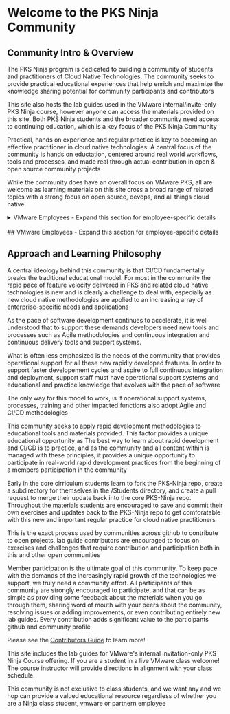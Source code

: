 # Welcome to the PKS Ninja Community

## Community Intro & Overview

The PKS Ninja program is dedicated to building a community of students and practitioners of Cloud Native Technologies. The community seeks to provide practical educational experiences that help enrich and maximize the knowledge sharing potential for community participants and contributors

This site also hosts the lab guides used in the VMware internal/invite-only PKS Ninja course, however anyone can access the materials provided on this site. Both PKS Ninja students and the broader community need access to continuing education, which is a key focus of the PKS Ninja Community

Practical, hands on experience and regular practice is key to becoming an effective practitioner in cloud native technologies. A central focus of the community is  hands on eductation, centered around real world workflows, tools and processes, and made real through actual contribution in open & open source community projects

While the community does have an overall focus on VMware PKS, all are welcome as learning materials on this site cross a broad range of related topics with a strong focus on open source, devops, and all things cloud native

<details><summary>VMware Employees - Expand this section for employee-specific details</summary>
<img src="Images/2018-10-21-16-56-33.png">>
</details>
<br/>
## VMware Employees - Expand this section for employee-specific details

## Approach and Learning Philosophy

A central ideology behind this community is that CI/CD fundamentally breaks the traditional educational model. For most in the community the rapid pace of feature velocity delivered in PKS and related cloud native technologies is new and is clearly a challenge to deal with, especially as new cloud native methodologies are applied to an increasing array of enterprise-specific needs and applications

As the pace of software development continues to accelerate, it is well understood that to support these demands developers need new tools and processes such as Agile methodologies and continuous integration and continuous delivery tools and support systems.

What is often less emphasized is the needs of the community that provides operational support for all these new rapidly developed features. In order to support faster developement cycles and aspire to full continuous integration and deployment, support staff must have operational support systems and educational and practice knowledge that evolves with the pace of software

The only way for this model to work, is if operational support systems, processes, training and other impacted functions also adopt Agile and CI/CD methodologies

This community seeks to apply rapid development methodologies to educational tools and materials provided. This factor provides a unique educational opportunity as The best way to learn about rapid development and CI/CD is to practice, and as the community and all content within is managed with these principles, it provides a unique opportunity to participate in real-world rapid development practices from the beginning of a members participation in the community

Early in the core cirriculum students learn to fork the PKS-Ninja repo, create a subdirectory for themselves in the /Students directory, and create a pull request to merge their update back into the core PKS-Ninja repo. Throughout the materials students are encouraged to save and commit their own exercises and updates back to the PKS-Ninja repo to get comforatable with this new and important regular practice for cloud native practitioners

This is the exact process used by communities across github to contribute to open projects, lab guide contributors are encouraged to focus on exercises and challenges that require contribution and participation both in this and other open communities

Member participation is the ultimate goal of this community. To keep pace with the demands of the increasingly rapid growth of the technologies we support, we truly need a community effort. All participants of this community are strongly encouraged to participate, and that can be as simple as providing some feedback about the materials when you go through them, sharing word of mouth with your peers about the community, resolving issues or adding improvements, or even contributing entirely new lab guides. Every contribution adds significant value to the participants github and community profile

Please see the [Contributors Guide]() to learn more!




This site includes the lab guides for VMware's internal invitation-only PKS Ninja Course offering. If you are a student in a live VMware class welcome! The course instructor will provide directions in alignment with your class schedule.

This community is not exclusive to class students, and we want any and we hop can provide a valued educational resource regardless of whether you are a Ninja class student, vmware or partnern employee